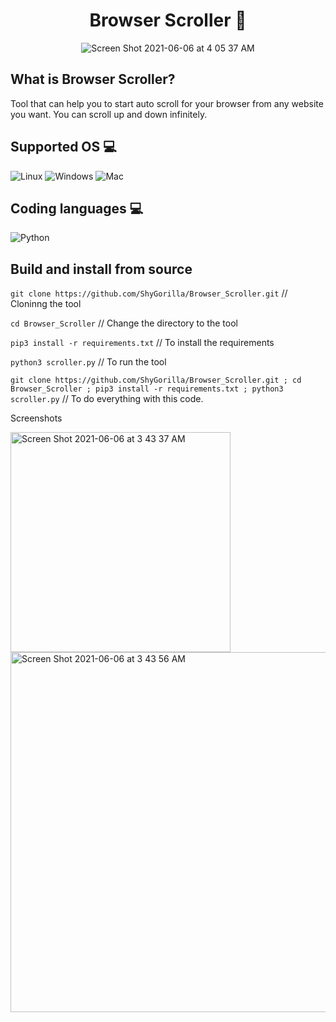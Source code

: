 <h1 align="center">
Browser Scroller 📜
</h1>

<p width="300" align="center"><img src="https://user-images.githubusercontent.com/73632576/120908564-81271a80-c67c-11eb-8562-fd1eec359f84.png" alt="Screen Shot 2021-06-06 at 4 05 37 AM"></p>

## What is Browser Scroller?
Tool that can help you to start auto scroll for your browser from any website you want. You can scroll up and down infinitely.

## Supported OS 💻

![Linux](https://img.shields.io/badge/-Linux-000000?style=flat&logo=linux&logoColor=FCC624)
![Windows](http://img.shields.io/badge/-Windows-0078D6?style=flat-square&logo=windows&logoColor=ffffff)
![Mac](http://img.shields.io/badge/-Mac-0078D6?style=flat-square&logo=apple&logoColor=ffffff)

## Coding languages 💻

![Python](https://img.shields.io/badge/-Python-333333?style=flat&logo=python)&nbsp;

## Build and install from source
`git clone https://github.com/ShyGorilla/Browser_Scroller.git` // Cloninng the tool

`cd Browser_Scroller` // Change the directory to the tool

`pip3 install -r requirements.txt` // To install the requirements

`python3 scroller.py` // To run the tool

`git clone https://github.com/ShyGorilla/Browser_Scroller.git ; cd Browser_Scroller ; pip3 install -r requirements.txt ; python3 scroller.py` // To do everything with this code.

Screenshots

<img width="352" alt="Screen Shot 2021-06-06 at 3 43 37 AM" src="https://user-images.githubusercontent.com/73632576/120908313-fba26b00-c679-11eb-875e-5e0a355885f5.png">

<img width="576" alt="Screen Shot 2021-06-06 at 3 43 56 AM" src="https://user-images.githubusercontent.com/73632576/120908316-01984c00-c67a-11eb-91dc-4419a3acdca6.png">

